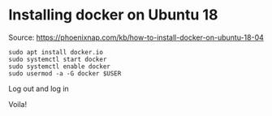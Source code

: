 # Installing docker on Ubuntu 18

Source: https://phoenixnap.com/kb/how-to-install-docker-on-ubuntu-18-04

```
sudo apt install docker.io
sudo systemctl start docker
sudo systemctl enable docker
sudo usermod -a -G docker $USER
```

Log out and log in

Voila!
